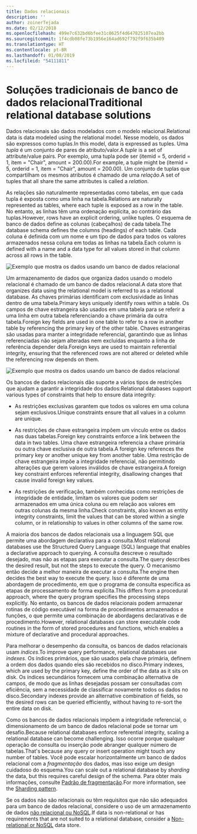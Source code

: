 ```yaml
---
title: Dados relacionais
description: ''
author: zoinerTejada
ms.date: 02/12/2018
ms.openlocfilehash: 499e7c632bd6bfee31c0625f4d647825107ea2bb
ms.sourcegitcommit: 1f4cdb08fe73b1956e164ad692f792f9f635b409
ms.translationtype: HT
ms.contentlocale: pt-BR
ms.lasthandoff: 01/08/2019
ms.locfileid: "54111811"
---
```

# <a name="traditional-relational-database-solutions"></a><span data-ttu-id="b8b77-102">Soluções tradicionais de banco de dados relacional</span><span class="sxs-lookup"><span data-stu-id="b8b77-102">Traditional relational database solutions</span></span>

<span data-ttu-id="b8b77-103">Dados relacionais são dados modelados com o modelo relacional.</span><span class="sxs-lookup"><span data-stu-id="b8b77-103">Relational data is data modeled using the relational model.</span></span> <span data-ttu-id="b8b77-104">Nesse modelo, os dados são expressos como tuplas.</span><span class="sxs-lookup"><span data-stu-id="b8b77-104">In this model, data is expressed as tuples.</span></span> <span data-ttu-id="b8b77-105">Uma *tupla* é um conjunto de pares de atributo/valor.</span><span class="sxs-lookup"><span data-stu-id="b8b77-105">A *tuple* is a set of attribute/value pairs.</span></span> <span data-ttu-id="b8b77-106">Por exemplo, uma tupla pode ser (itemid = 5, orderid = 1, item = "Chair", amount = 200.00).</span><span class="sxs-lookup"><span data-stu-id="b8b77-106">For example, a tuple might be (itemid = 5, orderid = 1, item = "Chair", amount = 200.00).</span></span> <span data-ttu-id="b8b77-107">Um conjunto de tuplas que compartilham os mesmos atributos é chamado de uma *relação*.</span><span class="sxs-lookup"><span data-stu-id="b8b77-107">A set of tuples that all share the same attributes is called a *relation*.</span></span>

<span data-ttu-id="b8b77-108">As relações são naturalmente representadas como tabelas, em que cada tupla é exposta como uma linha na tabela.</span><span class="sxs-lookup"><span data-stu-id="b8b77-108">Relations are naturally represented as tables, where each tuple is exposed as a row in the table.</span></span> <span data-ttu-id="b8b77-109">No entanto, as linhas têm uma ordenação explícita, ao contrário das tuplas.</span><span class="sxs-lookup"><span data-stu-id="b8b77-109">However, rows have an explicit ordering, unlike tuples.</span></span> <span data-ttu-id="b8b77-110">O esquema de banco de dados define as colunas (cabeçalhos) de cada tabela.</span><span class="sxs-lookup"><span data-stu-id="b8b77-110">The database schema defines the columns (headings) of each table.</span></span> <span data-ttu-id="b8b77-111">Cada coluna é definida com um nome e um tipo de dados para todos os valores armazenados nessa coluna em todas as linhas na tabela.</span><span class="sxs-lookup"><span data-stu-id="b8b77-111">Each column is defined with a name and a data type for all values stored in that column across all rows in the table.</span></span>

![Exemplo que mostra os dados usando um banco de dados relacional](../images/example-relational.png)

<span data-ttu-id="b8b77-113">Um armazenamento de dados que organiza dados usando o modelo relacional é chamado de um banco de dados relacional.</span><span class="sxs-lookup"><span data-stu-id="b8b77-113">A data store that organizes data using the relational model is referred to as a relational database.</span></span> <span data-ttu-id="b8b77-114">As chaves primárias identificam com exclusividade as linhas dentro de uma tabela.</span><span class="sxs-lookup"><span data-stu-id="b8b77-114">Primary keys uniquely identify rows within a table.</span></span> <span data-ttu-id="b8b77-115">Os campos de chave estrangeira são usados em uma tabela para se referir a uma linha em outra tabela referenciando a chave primária da outra tabela.</span><span class="sxs-lookup"><span data-stu-id="b8b77-115">Foreign key fields are used in one table to refer to a row in another table by referencing the primary key of the other table.</span></span> <span data-ttu-id="b8b77-116">Chaves estrangeiras são usadas para manter a integridade referencial, garantindo que as linhas referenciadas não sejam alteradas nem excluídas enquanto a linha de referência depender dela.</span><span class="sxs-lookup"><span data-stu-id="b8b77-116">Foreign keys are used to maintain referential integrity, ensuring that the referenced rows are not altered or deleted while the referencing row depends on them.</span></span>

![Exemplo que mostra os dados usando um banco de dados relacional](../images/example-relational2.png)

<span data-ttu-id="b8b77-118">Os bancos de dados relacionais dão suporte a vários tipos de restrições que ajudam a garantir a integridade dos dados:</span><span class="sxs-lookup"><span data-stu-id="b8b77-118">Relational databases support various types of constraints that help to ensure data integrity:</span></span>

- <span data-ttu-id="b8b77-119">As restrições exclusivas garantem que todos os valores em uma coluna sejam exclusivos.</span><span class="sxs-lookup"><span data-stu-id="b8b77-119">Unique constraints ensure that all values in a column are unique.</span></span>

- <span data-ttu-id="b8b77-120">As restrições de chave estrangeira impõem um vínculo entre os dados nas duas tabelas.</span><span class="sxs-lookup"><span data-stu-id="b8b77-120">Foreign key constraints enforce a link between the data in two tables.</span></span> <span data-ttu-id="b8b77-121">Uma chave estrangeira referencia a chave primária ou outra chave exclusiva de outra tabela.</span><span class="sxs-lookup"><span data-stu-id="b8b77-121">A foreign key references the primary key or another unique key from another table.</span></span> <span data-ttu-id="b8b77-122">Uma restrição de chave estrangeira impõe a integridade referencial, não permitindo alterações que gerem valores inválidos de chave estrangeira.</span><span class="sxs-lookup"><span data-stu-id="b8b77-122">A foreign key constraint enforces referential integrity, disallowing changes that cause invalid foreign key values.</span></span>

- <span data-ttu-id="b8b77-123">As restrições de verificação, também conhecidas como restrições de integridade de entidade, limitam os valores que podem ser armazenados em uma única coluna ou em relação aos valores em outras colunas da mesma linha.</span><span class="sxs-lookup"><span data-stu-id="b8b77-123">Check constraints, also known as entity integrity constraints, limit the values that can be stored within a single column, or in relationship to values in other columns of the same row.</span></span>

<span data-ttu-id="b8b77-124">A maioria dos bancos de dados relacionais usa a linguagem SQL que permite uma abordagem declarativa para a consulta.</span><span class="sxs-lookup"><span data-stu-id="b8b77-124">Most relational databases use the Structured Query Language (SQL) language that enables a declarative approach to querying.</span></span> <span data-ttu-id="b8b77-125">A consulta descreve o resultado desejado, mas não as etapas para executar a consulta.</span><span class="sxs-lookup"><span data-stu-id="b8b77-125">The query describes the desired result, but not the steps to execute the query.</span></span> <span data-ttu-id="b8b77-126">O mecanismo então decide a melhor maneira de executar a consulta.</span><span class="sxs-lookup"><span data-stu-id="b8b77-126">The engine then decides the best way to execute the query.</span></span> <span data-ttu-id="b8b77-127">Isso é diferente de uma abordagem de procedimento, em que o programa de consulta especifica as etapas de processamento de forma explícita.</span><span class="sxs-lookup"><span data-stu-id="b8b77-127">This differs from a procedural approach, where the query program specifies the processing steps explicitly.</span></span> <span data-ttu-id="b8b77-128">No entanto, os bancos de dados relacionais podem armazenar rotinas de código executável na forma de procedimentos armazenados e funções, o que permite uma combinação de abordagens declarativas e de procedimento.</span><span class="sxs-lookup"><span data-stu-id="b8b77-128">However, relational databases can store executable code routines in the form of stored procedures and functions, which enables a mixture of declarative and procedural approaches.</span></span>

<span data-ttu-id="b8b77-129">Para melhorar o desempenho da consulta, os bancos de dados relacionais usam *índices*.</span><span class="sxs-lookup"><span data-stu-id="b8b77-129">To improve query performance, relational databases use *indexes*.</span></span> <span data-ttu-id="b8b77-130">Os índices primários, que são usados pela chave primária, definem a ordem dos dados quando eles são recebidos no disco.</span><span class="sxs-lookup"><span data-stu-id="b8b77-130">Primary indexes, which are used by the primary key, define the order of the data as it sits on disk.</span></span> <span data-ttu-id="b8b77-131">Os índices secundários fornecem uma combinação alternativa de campos, de modo que as linhas desejadas possam ser consultadas com eficiência, sem a necessidade de classificar novamente todos os dados no disco.</span><span class="sxs-lookup"><span data-stu-id="b8b77-131">Secondary indexes provide an alternative combination of fields, so the desired rows can be queried efficiently, without having to re-sort the entire data on disk.</span></span>

<span data-ttu-id="b8b77-132">Como os bancos de dados relacionais impõem a integridade referencial, o dimensionamento de um banco de dados relacional pode se tornar um desafio.</span><span class="sxs-lookup"><span data-stu-id="b8b77-132">Because relational databases enforce referential integrity, scaling a relational database can become challenging.</span></span> <span data-ttu-id="b8b77-133">Isso ocorre porque qualquer operação de consulta ou inserção pode abranger qualquer número de tabelas.</span><span class="sxs-lookup"><span data-stu-id="b8b77-133">That's because any query or insert operation might touch any number of tables.</span></span> <span data-ttu-id="b8b77-134">Você pode escalar horizontalmente um banco de dados relacional com a *fragmentação* dos dados, mas isso exige um design cuidadoso do esquema.</span><span class="sxs-lookup"><span data-stu-id="b8b77-134">You can scale out a relational database by *sharding* the data, but this requires careful design of the schema.</span></span> <span data-ttu-id="b8b77-135">Para obter mais informações, consulte [Padrão de fragmentação](../../patterns/sharding.md).</span><span class="sxs-lookup"><span data-stu-id="b8b77-135">For more information, see the [Sharding pattern](../../patterns/sharding.md).</span></span>

<span data-ttu-id="b8b77-136">Se os dados não são relacionais ou têm requisitos que não são adequados para um banco de dados relacional, considere o uso de um armazenamento de dados [não relacional ou NoSQL](../big-data/non-relational-data.md).</span><span class="sxs-lookup"><span data-stu-id="b8b77-136">If data is non-relational or has requirements that are not suited to a relational database, consider a [Non-relational or NoSQL](../big-data/non-relational-data.md) data store.</span></span>
